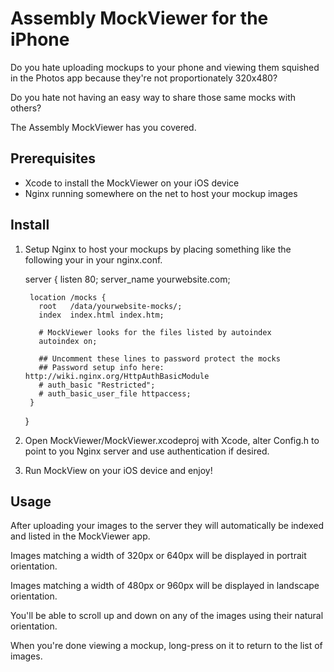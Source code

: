 # Assembly MockViewer for the iPhone

Do you hate uploading mockups to your phone and viewing them squished in the Photos app because they're not proportionately 320x480?

Do you hate not having an easy way to share those same mocks with others?

The Assembly MockViewer has you covered.

## Prerequisites

* Xcode to install the MockViewer on your iOS device
* Nginx running somewhere on the net to host your mockup images

## Install

1. Setup Nginx to host your mockups by placing something like the following your in your nginx.conf.

      server {
        listen 80;
        server_name yourwebsite.com;
      
        location /mocks {
          root   /data/yourwebsite-mocks/;
          index  index.html index.htm;
      
          # MockViewer looks for the files listed by autoindex
          autoindex on;
      
          ## Uncomment these lines to password protect the mocks
          ## Password setup info here: http://wiki.nginx.org/HttpAuthBasicModule
          # auth_basic "Restricted";
          # auth_basic_user_file httpaccess;
        }
      }

2. Open MockViewer/MockViewer.xcodeproj with Xcode, alter Config.h to point to you Nginx server and use authentication if desired.

3. Run MockView on your iOS device and enjoy!

## Usage

After uploading your images to the server they will automatically be indexed and listed in the MockViewer app.

Images matching a width of 320px or 640px will be displayed in portrait orientation.

Images matching a width of 480px or 960px will be displayed in landscape orientation.

You'll be able to scroll up and down on any of the images using their natural orientation.

When you're done viewing a mockup, long-press on it to return to the list of images.
